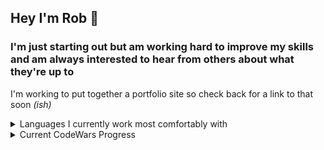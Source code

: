 ## Hey I'm **Rob** :vulcan_salute:

### I'm just starting out but am working hard to improve my skills and am always interested to hear from others about what they're up to
I'm working to put together a portfolio site so check back for a link to that soon _(ish)_

<details>
  <summary> Languages I currently work most comfortably with </summary>

| Rank |   Languages   |
|-----:|---------------|
|     1|    Python     |
|     2|     HTML      |
|     3|     CSS       |
|     4|     SQL       |
|     5|  JavaScript   |
  
</details>

<details>
  
  <summary> Current CodeWars Progress </summary>
<img src="https://www.codewars.com/users/r0bt0t/badges/large">

![Codewars](https://github.r2v.ch/codewars?user=r0bt0t)
  
</details>
